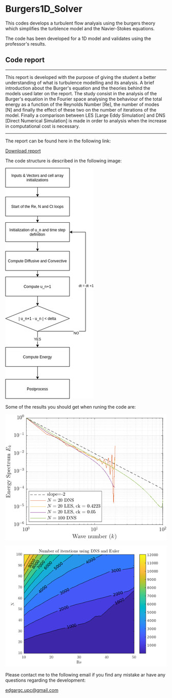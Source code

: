 # Burgers1D_Solver

This codes develops a turbulent flow analyais using the burgers theory which simplifies the turblence model and the Navier-Stokes equations.

The code has been developed for a 1D model and validates using the professor's results.

## Code report 
---

This report is developed with the purpose of giving the student a better understanding of what is turbulence modelling and its analysis. A brief introduction about the Burger's equation and the theories behind the models used later on the report. The study consist in the analysis of the Burger's equation in the Fourier space analysing the behaviour of the total energy as a function of the Reynolds Number [Re], the number of modes [N] and finally the effect of these two on the number of iterations of the model. Finally a comparison between LES [Large Eddy Simulation] and DNS [Direct Numerical Simulation] is made in order to analysis when the  increase in computational cost is necessary.

---

The report can be found here in the following link:

<a href="/Burgers_equation.pdf" download>Download report</a>

The code structure is described in the following image:

![Code stucture](./Images/Burgers.png)


Some of the results you should get when runing the code are:

![1D DNS and LES results for N number of modes](./Images/DNS_LES.png)

![Computational cost for a DNS simulation](./Images/Re_N_12k.png) 


Please contact me to the following email if you find any mistake ar have any questions regarding the development:

<edgargc.upc@gmail.com>
